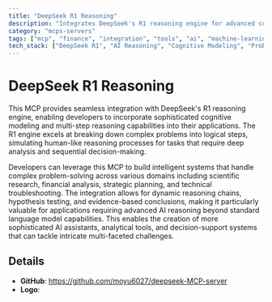 ```yaml
---
title: "DeepSeek R1 Reasoning"
description: "Integrates DeepSeek's R1 reasoning engine for advanced cognitive modeling and multi-step problem-solving across domains."
category: "mcps-servers"
tags: ["mcp", "finance", "integration", "tools", "ai", "machine-learning"]
tech_stack: ["DeepSeek R1", "AI Reasoning", "Cognitive Modeling", "Problem-Solving Systems"]
---
```


# DeepSeek R1 Reasoning

This MCP provides seamless integration with DeepSeek's R1 reasoning engine, enabling developers to incorporate sophisticated cognitive modeling and multi-step reasoning capabilities into their applications. The R1 engine excels at breaking down complex problems into logical steps, simulating human-like reasoning processes for tasks that require deep analysis and sequential decision-making.

Developers can leverage this MCP to build intelligent systems that handle complex problem-solving across various domains including scientific research, financial analysis, strategic planning, and technical troubleshooting. The integration allows for dynamic reasoning chains, hypothesis testing, and evidence-based conclusions, making it particularly valuable for applications requiring advanced AI reasoning beyond standard language model capabilities. This enables the creation of more sophisticated AI assistants, analytical tools, and decision-support systems that can tackle intricate multi-faceted challenges.

## Details

- **GitHub**: https://github.com/moyu6027/deepseek-MCP-server
- **Logo**: 
